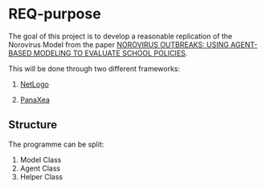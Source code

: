 # REQ-purpose
The goal of this project is to develop a reasonable replication of the Norovirus Model from the paper [NOROVIRUS OUTBREAKS: USING AGENT-BASED MODELING TO EVALUATE SCHOOL POLICIES](https://ieeexplore.ieee.org/stamp/stamp.jsp?tp=&arnumber=7822182).

This will be done through two different frameworks:

  1. [NetLogo ](https://ccl.northwestern.edu/netlogo/)
 
  2. [PanaXea](https://pypi.org/project/PanaXea/)
  
  ## Structure
  The programme can be split:
  1. Model Class
  2. Agent Class
  3. Helper Class